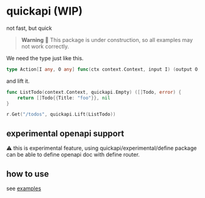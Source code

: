 # quickapi (WIP)

not fast, but quick

> **Warning**
> 🚧 This package is under construction, so all examples may not work correctly.

We need the type just like this.

```go
type Action[I any, O any] func(ctx context.Context, input I) (output O, err error)
```

and lift it.

```go
func ListTodo(context.Context, quickapi.Empty) ([]Todo, error) {
    return []Todo{{Title: "foo"}}, nil
}

r.Get("/todos", quickapi.Lift(ListTodo))
```

## experimental openapi support

:warning: this is experimental feature, using quickapi/experimental/define package can be able to define openapi doc with define router.


## how to use

see [examples](_examples)